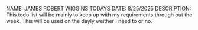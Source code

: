 NAME: JAMES ROBERT WIGGINS
TODAYS DATE: 8/25/2025
DESCRIPTION: This todo list will be mainly to keep up with my requirements through out the week. This will be used on the dayly weither I need to or no.
